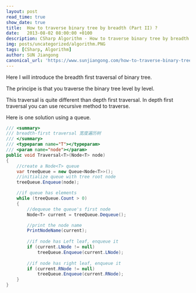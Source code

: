 ```yaml
---
layout: post
read_time: true
show_date: true
title:  How to traverse binary tree by breadth (Part II) ?
date:   2013-08-02 08:00:00 +0100
description: CSharp Algorithm - How to traverse binary tree by breadth (Part II)?
img: posts/uncategorized/algorithm.PNG
tags: [CSharp, Algorithm]
author: SUN Jiangong
canonical_url: 'https://www.sunjiangong.com/how-to-traverse-binary-tree-by-breadth-part-II.html'
---
```



Here I will introduce the breadth first traversal of binary tree.


The principe is that you traverse the binary tree level by level. 


This traversal is quite different than depth first traversal. In depth first traversal you can use recursive method to traverse.

<!--more-->

Here is one solution using a queue.

```csharp
/// <summary>
/// breadth-first traversal 宽度遍历树
/// </summary>
/// <typeparam name="T"></typeparam>
/// <param name="node"></param>
public void Traversal<T>(Node<T> node)
{
    //create a Node<T> queue
    var treeQueue = new Queue<Node<T>>();
    //initialize queue with tree root node
    treeQueue.Enqueue(node);

    //if queue has elements
    while (treeQueue.Count > 0)
    {
        //dequeue the queue's first node 
        Node<T> current = treeQueue.Dequeue();

        //print the node name
        PrintNodeName(current);
        
        //if node has Left leaf, enqueue it
        if (current.LNode != null)
            treeQueue.Enqueue(current.LNode);
        
        //if node has right leaf, enqueue it
        if (current.RNode != null)
            treeQueue.Enqueue(current.RNode);
    }
}
```